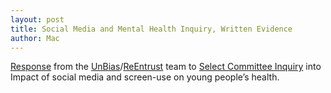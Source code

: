 ```yaml
---
layout: post
title: Social Media and Mental Health Inquiry, Written Evidence
author: Mac
---
```


[Response](https://doi.org/10.25878/00fj-xr83) from the 
[UnBias](https://unbias.wp.horizon.ac.uk/)/[ReEntrust](https://reentrust.org) team to 
[Select Committee Inquiry](https://www.parliament.uk/business/committees/committees-a-z/commons-select/science-and-technology-committee/inquiries/parliament-2017/impact-of-social-media-young-people-17-19/)
into Impact of social media and screen-use on young people’s health.

